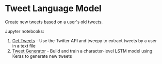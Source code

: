 # Tweet Language Model

Create new tweets based on a user's old tweets.

Jupyter notebooks:

1. [Get Tweets](GetTweets.ipynb) - Use the Twitter API and tweepy to extract tweets by a user in a text file
2. [Tweet Generator](TweetGenerator-Keras-LSTM.ipynb) - Build and train a character-level LSTM model using Keras to generate new tweets



